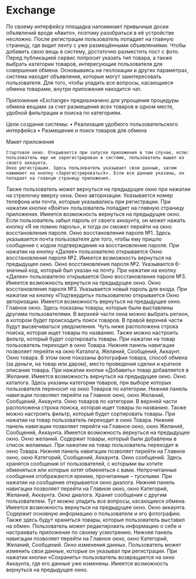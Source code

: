 # Exchange
По своему интерфейсу площадка напоминает привычные доски объявлений вроде «Авито», поэтому разобраться в её устройстве несложно. После регистрации пользователь попадает на главную страницу, где видит ленту с уже размещёнными объявлениями. 
Чтобы добавить свою вещь в систему, достаточно разместить пост с фото. Перед публикацией сервис попросит указать тип товара, а также выбрать категории товаров, интересующие пользователя для совершения обмена.
Основываясь на геолокации и других параметрах, система находит объявления, которые могут заинтересовать пользователя. 
Для того, чтобы уладить все вопросы, касающиеся обмена товарами, внутри приложения находится чат. 

Приложение «Exchange» предназначено для упрощения процедуры обмена вещами за счет размещения всех товаров в одном месте, удобной фильтрации и поиска по категориям.

Цели создания системы:
•	Реализация удобного пользовательского интерфейса
•	Размещение и поиск товаров для обмена
 
Макет приложения

 	Стартовое окно. Открывается при запуске приложения в том случае, если: пользователь еще не зарегистрирован в системе, пользователь вышел из своего аккаунта.
 	Окно регистрации. Здесь пользователь указывает свои данные, затем нажимает на кнопку «Зарегистрироваться». Если все данные указаны, он попадает на главную страницу приложения. 
Также пользователь может вернуться на предыдущее окно при нажатии на стрелочку вверху окна.
 	Окно авторизации. Указывается номер телефона или почта, которые указывались при регистрации. При нажатии кнопки «Войти» пользователь попадает на главную страницу приложения. 
Имеется возможность вернуться на предыдущее окно.
Если пользователь забыл пароль от своего аккаунта, он может нажать кнопку «Я не помню пароль», и тогда он сможет перейти на окно восстановления пароля.
 	Окно восстановления пароля №1. Здесь указывается почта пользователя для того, чтобы ему пришло сообщение с кодом подтверждения на восстановление пароля.
При нажатии на кнопку «Далее» пользователю открывается Окно восстановления пароля №2.
Имеется возможность вернуться на предыдущее окно.
 	Окно восстановления пароля №2. Указывается 6-значный код, который был указан на почту.
При нажатии на кнопку «Далее» пользователю открывается Окно восстановления пароля №3.
Имеется возможность вернуться на предыдущее окно.
 	Окно восстановления пароля №3. Указывается новый пароль для входа.
При нажатии на кнопку «Подтвердить» пользователю открывается Окно авторизации.
Имеется возможность вернуться на предыдущее окно.
 	Главное окно. Здесь показаны товары, которые были выставлены другими пользователями. В верхней части окна можно выбрать регион, в котором будет происходить поиск товаров. В правой верхней части будут высвечиваться уведомления.
Чуть ниже расположена строка поиска, которая ищет товары по названию. Также можно настроить фильтр, который будет сортировать товары.
При нажатии на товар пользователь переходит в окно Товара.
Нижняя панель навигации позволяет перейти на окно Каталога, Желаний, Сообщений, Аккаунт.
 	Окно товара. В этом окне показаны фотографии товара, способ обмена (за деньги, на товар или даром), место проведения сделки и краткое описание товара.
При нажатии кнопки «Добавить» товар добавляется в Желания.
Имеется возможность вернуться на предыдущее окно.
 	Окно каталога. Здесь указаны категории товаров, при выборе которых пользователя переносит на окно Товаров по категории.
Нижняя панель навигации позволяет перейти на Главное окно, окно Желаний, Сообщений, Аккаунта.
 	Окно товаров по категории. В верхней части расположена строка поиска, которая ищет товары по названию. Также можно настроить фильтр, который будет сортировать товары.
При нажатии на товар пользователь переходит в окно Товара.
Нижняя панель навигации позволяет перейти на Главное окно, окно Желаний, Сообщений, Аккаунта.
Имеется возможность вернуться на предыдущее окно.
 	Окно желаний. Содержит товары, который были добавлены в список желаемых.
При нажатии на товар пользователь переходит в окно Товара.
Нижняя панель навигации позволяет перейти на Главное окно, окно Категорий, Сообщений, Аккаунта.
 	Окно сообщений. Здесь хранятся сообщения от пользователей, с которыми вы хотите обменяться или которые хотят обменяться с вами. Непрочитанные сообщения отображаются яркими, прочитанные – тусклыми. При нажатии на сообщение открывается окно диалога.
Нижняя панель навигации позволяет перейти на Главное окно, окно Категорий, Желаний, Аккаунта.
 	Окно диалога. Хранит сообщения с другим пользователем. Тут можно уладить все вопросы, касающиеся обмена.
Имеется возможность вернуться на предыдущее окно.
 	Окно аккаунта. Содержит основную информацию о пользователе и его фотографию. Также здесь будут храниться товары, которые пользователь выставил на обмен.
Пользователь может редактировать информацию о себе и настраивать приложение по своему усмотрению.
Нижняя панель навигации позволяет перейти на Главное окно, окно Категорий, Желаний, Сообщений.
 	Окно изменения данных. Пользователь может изменить свои данные, которые он указывал при регистрации. 
При нажатии кнопки «Сохранить» пользователь возвращается на окно Аккаунта, где его данные уже изменены.
Имеется возможность вернуться на предыдущее окно.
